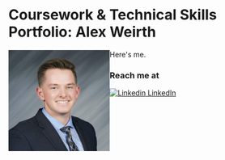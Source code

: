# Coursework & Technical Skills Portfolio: Alex Weirth

<div>
    <img src="SQL/images/portrait.png" alt="Alex Weirth" width="200" height="200" align="left">
    <p>
      Here's me.
    </p>
</div>

### Reach me at
[![Linkedin](https://i.stack.imgur.com/gVE0j.png) LinkedIn](https://www.linkedin.com/in/alex-weirth-7a6b90207/)
